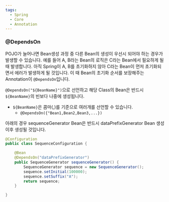 ```yaml
---
tags:
  - Spring
  - Core
  - Annotation
---
```

### @DependsOn
POJO가 늘어나면 Bean생성 과정 중 다른 Bean의 생성이 우선시 되어야 하는 경우가 발생할 수 있습니다.
예를 들어 A, B라는 Bean의 로직은 C라는 Bean에서 필요하게 될 때 발생합니다.
아직 Spring이 A, B를 초기화하지 않아 C라는 Bean이 먼저 초기화되면서 에러가 발생하게 될 것입니다.
이 때 Bean의 초기화 순서를 보장해주는 Annotation이 `@DependsOn`입니다.

`@DependsOn("${BeanName}")`으로 선언하고 해당 Class의 Bean은 반드시 `${BeanName}`의 빈보다 나중에 생성됩니다.
* `${BeanName}`은 콤마(,)를 기준으로 여러개를 선언할 수 있습니다.
	* `@DependsOn({"Bean1,Bean2,Bean3,...})` 

아래의 경우 sequenceGenerator Bean은 반드시 dataPrefixGenerator Bean 생성 이후 생성될 것입니다.
```java title:"SequenceConfiguration.java"
@Configuration
public class SequenceConfiguration {

	@Bean
	@DependsOn("dataPrefixGenerator")
	public SequenceGenerator sequenceGenerator() {
		SequenceGenerator sequence = new SequenceGenerator();
		sequence.setInitial(100000);
		sequence.setSuffix("A");
		return sequence;
	}

}
```
